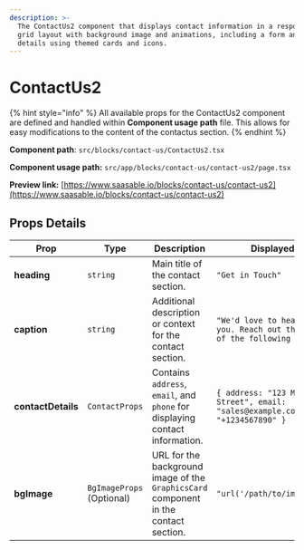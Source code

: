 ```yaml
---
description: >-
  The ContactUs2 component that displays contact information in a responsive
  grid layout with background image and animations, including a form and contact
  details using themed cards and icons.
---
```


# ContactUs2

{% hint style="info" %}
All available props for the ContactUs2 component are defined and handled within **Component usage path** file. This allows for easy modifications to the content of the contactus section.
{% endhint %}

**Component path**: `src/blocks/contact-us/ContactUs2.tsx`

**Component usage path:**  `src/app/blocks/contact-us/contact-us2/page.tsx`

**Preview link:** [https://www.saasable.io/blocks/contact-us/contact-us2](https://www.saasable.io/blocks/contact-us/contact-us2)

## Props Details

| Prop               | Type                      | Description                                                                          | Displayed as                                                                       |
| ------------------ | ------------------------- | ------------------------------------------------------------------------------------ | ---------------------------------------------------------------------------------- |
| **heading**        | `string`                  | Main title of the contact section.                                                   | `"Get in Touch"`                                                                   |
| **caption**        | `string`                  | Additional description or context for the contact section.                           | `"We'd love to hear from you. Reach out through any of the following methods:"`    |
| **contactDetails** | `ContactProps`            | Contains `address`, `email`, and `phone` for displaying contact information.         | `{ address: "123 Main Street", email: "sales@example.com", phone: "+1234567890" }` |
| **bgImage**        | `BgImageProps` (Optional) | URL for the background image of the `GraphicsCard` component in the contact section. | `"url('/path/to/image.jpg')"`                                                      |
